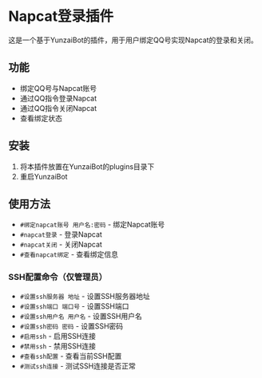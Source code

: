 # Napcat登录插件

这是一个基于YunzaiBot的插件，用于用户绑定QQ号实现Napcat的登录和关闭。

## 功能

- 绑定QQ号与Napcat账号
- 通过QQ指令登录Napcat
- 通过QQ指令关闭Napcat
- 查看绑定状态

## 安装

1. 将本插件放置在YunzaiBot的plugins目录下
2. 重启YunzaiBot

## 使用方法

- `#绑定napcat账号 用户名:密码` - 绑定Napcat账号
- `#napcat登录` - 登录Napcat
- `#napcat关闭` - 关闭Napcat
- `#查看napcat绑定` - 查看绑定信息

### SSH配置命令（仅管理员）

- `#设置ssh服务器 地址` - 设置SSH服务器地址
- `#设置ssh端口 端口号` - 设置SSH端口
- `#设置ssh用户名 用户名` - 设置SSH用户名
- `#设置ssh密码 密码` - 设置SSH密码
- `#启用ssh` - 启用SSH连接
- `#禁用ssh` - 禁用SSH连接
- `#查看ssh配置` - 查看当前SSH配置
- `#测试ssh连接` - 测试SSH连接是否正常 